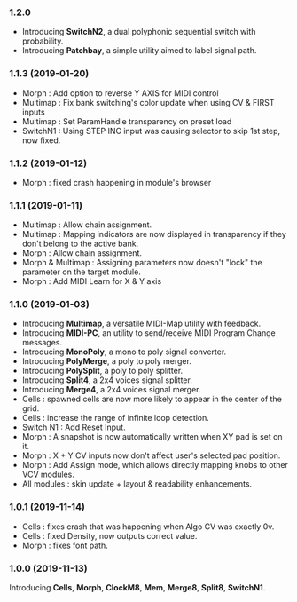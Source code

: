 ### 1.2.0
- Introducing **SwitchN2**, a dual polyphonic sequential switch with probability.
- Introducing **Patchbay**, a simple utility aimed to label signal path.

### 1.1.3 (2019-01-20)
- Morph : Add option to reverse Y AXIS for MIDI control
- Multimap : Fix bank switching's color update when using CV & FIRST inputs
- Multimap : Set ParamHandle transparency on preset load
- SwitchN1 : Using STEP INC input was causing selector to skip 1st step, now fixed.

### 1.1.2 (2019-01-12)
- Morph : fixed crash happening in module's browser

### 1.1.1 (2019-01-11)
- Multimap : Allow chain assignment. 
- Multimap : Mapping indicators are now displayed in transparency if they don't belong to the active bank. 
- Morph : Allow chain assignment.
- Morph & Multimap : Assigning parameters now doesn't "lock" the parameter on the target module.
- Morph : Add MIDI Learn for X & Y axis

### 1.1.0 (2019-01-03)

- Introducing **Multimap**, a versatile MIDI-Map utility with feedback.
- Introducing **MIDI-PC**,  an utility to send/receive MIDI Program Change messages.
- Introducing **MonoPoly**, a mono to poly signal converter.
- Introducing **PolyMerge**, a poly to poly merger.
- Introducing **PolySplit**, a poly to poly splitter.
- Introducing **Split4**, a 2x4 voices signal splitter.
- Introducing **Merge4**, a 2x4 voices signal merger.
- Cells : spawned cells are now more likely to appear in the center of the grid.
- Cells : increase the range of infinite loop detection.
- Switch N1 : Add Reset Input.
- Morph : A snapshot is now automatically written when XY pad is set on it.
- Morph : X + Y CV inputs now don't affect user's selected pad position.
- Morph : Add Assign mode, which allows directly mapping knobs to other VCV modules.
- All modules : skin update + layout & readability enhancements.

### 1.0.1 (2019-11-14)
- Cells : fixes crash that was happening when Algo CV was exactly 0v.
- Cells : fixed Density, now outputs correct value.
- Morph : fixes font path.

### 1.0.0 (2019-11-13)
Introducing **Cells**, **Morph**, **ClockM8**, **Mem**, **Merge8**, **Split8**, **SwitchN1**.